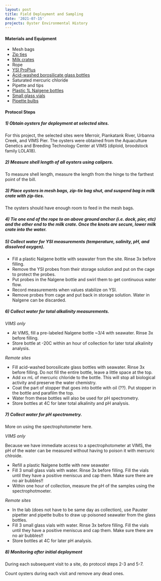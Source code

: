 ```yaml
---
layout: post
title: Field Deployment and Sampling
date: '2021-07-15'
projects: Oyster Environmental History  
---
```


#### Materials and Equipment 
- Mesh bags 
- [Zip ties](https://www.amazon.com/White-Strength-Nylon-Bolt-Dropper/dp/B06X1CKSD2)
- [Milk crates](https://www.homedepot.com/p/Edsal-11-in-x-13-in-x-13-in-16-Qt-Polypropylene-Milk-Crate-Storage-Box-in-Black-MK131311-HD/300656648)
- Rope
- [YSI ProPlus](https://www.ysi.com/proplus)
- [Acid-washed borosilicate glass bottles](https://www.thomassci.com/Laboratory-Supplies/Solution-Bottles/_/PYREXPLUS-SOLUTION-BOTTLES?q=Borosilicate%20Bottles)
- Saturated mercuric chloride
- Pipette and tips 
- [Plastic 1L Nalgene bottles](https://www.usplastic.com/catalog/item.aspx?itemid=29387&gclid=Cj0KCQjwub-HBhCyARIsAPctr7x6i2Id-Jw8XSLLGoLscOQssDnmKL-kpEmmdtQ0E2_ouEktoesGWmoaAvxdEALw_wcB)
- [Small glass vials](https://www.premiumvials.com/1-dram-clear-glass-vial-w-cap-pkg-of-144/?gclid=Cj0KCQjwub-HBhCyARIsAPctr7y0Gp2NJ_ssPHDsE6-FvmkPJF64tA2cFtGx-ERRvJ9P6WP-BVnpRq4aAtbKEALw_wcB)
- [Pipette bulbs](https://www.fishersci.com/shop/products/fisherbrand-silicone-bulb-type-safety-pipet-fillers-3/p-46831)

#### Protocol Steps 

##### 1) Obtain oysters for deployment at selected sites. 

For this project, the selected sites were Merroir, Piankatank River, Urbanna Creek, and VIMS Pier. The oysters were obtained from the Aquaculture Genetics and Breeding Technology Center at VIMS (diploid, broodstock family LOLA18).

##### 2) Measure shell length of all oysters using calipers. 

To measure shell length, measure the length from the hinge to the farthest point of the bill. 

##### 3) Place oysters in mesh bags, zip-tie bag shut, and suspend bag in milk crate with zip-ties. 

The oysters should have enough room to feed in the mesh bags. 

##### 4) Tie one end of the rope to an above ground anchor (i.e. dock, pier, etc) and the other end to the milk crate. Once the knots are secure, lower milk crate into the water.

##### 5) Collect water for YSI measurements (temperature, salinity, pH, and dissolved oxygen). 

- Fill a plastic Nalgene bottle with seawater from the site. Rinse 3x before filling.
- Remove the YSI probes from their storage solution and put on the cage to protect the probes. 
- Put probes in the Nalgene bottle and swirl them to get continuous water flow. 
- Record measurements when values stabilize on YSI. 
- Remove probes from cage and put back in storage solution. Water in Nalgene can be discarded. 

##### 6) Collect water for total alkalinity measurements. 

*VIMS only*

- At VIMS, fill a pre-labeled Nalgene bottle ~3/4 with seawater. Rinse 3x before filling.
- Store bottle at -20C within an hour of collection for later total alkalinity analysis. 

*Remote sites*

- Fill acid-washed borosilicate glass bottles with seawater. Rinse 3x before filling. Do not fill the entire bottle, leave a little space at the top. 
- Add xx mL of mercuric chloride to the bottle. This will stop all biological activity and preserve the water chemistry. 
- Coat the part of stopper that goes into bottle with oil (??). Put stopper in the bottle and parafilm the top. 
- Water from these bottles will also be used for pH spectrometry. 
- Store bottles at 4C for later total alkalinity and pH analysis.

##### 7) Collect water for pH spectrometry. 

More on using the spectrophotometer here. 

*VIMS only*

Because we have immediate access to a spectrophotometer at VIMS, the pH of the water can be measured without having to poison it with mercuric chlroide.

- Refill a plastic Nalgene bottle with new seawater 
- Fill 3 small glass vials with water. Rinse 3x before filling. Fill the vials until they have a positive meniscus and cap them. Make sure there are no air bubbles!!
- Within one hour of collection, measure the pH of the samples using the spectrophotmoeter. 

*Remote sites*

- In the lab (does not have to be same day as collection), use Pauster pipetter and pipette bulbs to draw up poisoned seawater from the glass bottles. 
- Fill 3 small glass vials with water. Rinse 3x before filling. Fill the vials until they have a positive meniscus and cap them. Make sure there are no air bubbles!!
- Store bottles at 4C for later pH analysis.

##### 8) Monitoring after initial deployment

During each subsequent visit to a site, do protocol steps 2-3 and 5-7.  

Count oysters during each visit and remove any dead ones. 


